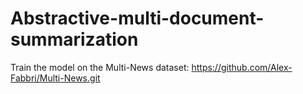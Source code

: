 # Abstractive-multi-document-summarization
Train the model on the Multi-News dataset: https://github.com/Alex-Fabbri/Multi-News.git